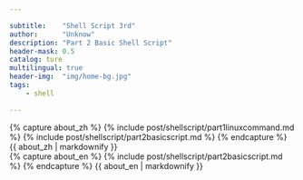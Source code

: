 ```yaml
---

subtitle:    "Shell Script 3rd"
author:      "Unknow"
description: "Part 2 Basic Shell Script"
header-mask: 0.5
catalog: ture
multilingual: true
header-img:  "img/home-bg.jpg"
tags:
    - shell

---
```



<!-- Chinese Version -->
<div class="zh post-container">
    {% capture about_zh %}
        {% include post/shellscript/part1linuxcommand.md %}
        {% include post/shellscript/part2basicscript.md %}
    {% endcapture %}
    {{ about_zh | markdownify }}
</div>

<!-- English Version -->
<div class="en post-container">
    {% capture about_en %}
        {% include post/shellscript/part2basicscript.md %}
    {% endcapture %}
    {{ about_en | markdownify }}
</div>
